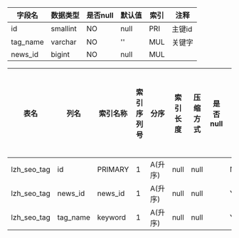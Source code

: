 |字段名|数据类型|是否null|默认值|索引|注释|
|------|--------|--------|------|----|----|
|id|smallint|NO|null|PRI|主键id|
|tag_name|varchar|NO|''|MUL|关键字|
|news_id|bigint|NO|null|MUL||



|表名|列名|索引名称|索引序列号|分序|索引长度|压缩方式|是否null|是否重复|唯一值数目估计值|索引方法|列中描述索引信息|索引注释|
|----|----|--------|----------|----|--------|--------|--------|--------|----------------|--------|----------------|--------|
|lzh_seo_tag|id|PRIMARY|1|A(升序)|null|null||NO|18|BTREE|||
|lzh_seo_tag|news_id|news_id|1|A(升序)|null|null||YES|18|BTREE|||
|lzh_seo_tag|tag_name|keyword|1|A(升序)|null|null||YES|18|BTREE|||

